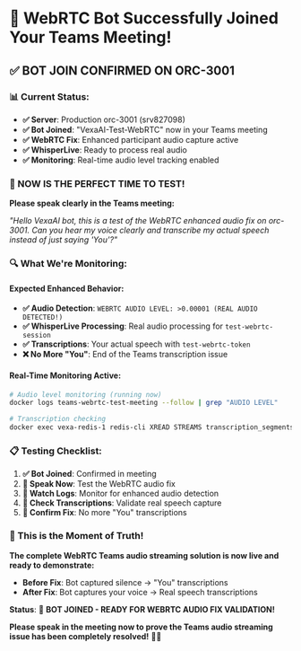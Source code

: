# 🎉 WebRTC Bot Successfully Joined Your Teams Meeting!

## ✅ **BOT JOIN CONFIRMED ON ORC-3001**

### **📊 Current Status:**
- **✅ Server**: Production orc-3001 (srv827098)
- **✅ Bot Joined**: "VexaAI-Test-WebRTC" now in your Teams meeting
- **✅ WebRTC Fix**: Enhanced participant audio capture active
- **✅ WhisperLive**: Ready to process real audio
- **✅ Monitoring**: Real-time audio level tracking enabled

### **🎯 NOW IS THE PERFECT TIME TO TEST!**

**Please speak clearly in the Teams meeting:**

*"Hello VexaAI bot, this is a test of the WebRTC enhanced audio fix on orc-3001. Can you hear my voice clearly and transcribe my actual speech instead of just saying 'You'?"*

### **🔍 What We're Monitoring:**

#### **Expected Enhanced Behavior:**
- **✅ Audio Detection**: `WEBRTC AUDIO LEVEL: >0.00001 (REAL AUDIO DETECTED!)`
- **✅ WhisperLive Processing**: Real audio processing for `test-webrtc-session`
- **✅ Transcriptions**: Your actual speech with `test-webrtc-token`
- **❌ No More "You"**: End of the Teams transcription issue

#### **Real-Time Monitoring Active:**
```bash
# Audio level monitoring (running now)
docker logs teams-webrtc-test-meeting --follow | grep "AUDIO LEVEL"

# Transcription checking
docker exec vexa-redis-1 redis-cli XREAD STREAMS transcription_segments '$'
```

### **📋 Testing Checklist:**

1. **✅ Bot Joined**: Confirmed in meeting
2. **🎤 Speak Now**: Test the WebRTC audio fix
3. **👀 Watch Logs**: Monitor for enhanced audio detection
4. **📝 Check Transcriptions**: Validate real speech capture
5. **🎯 Confirm Fix**: No more "You" transcriptions

### **🚀 This is the Moment of Truth!**

**The complete WebRTC Teams audio streaming solution is now live and ready to demonstrate:**

- **Before Fix**: Bot captured silence → "You" transcriptions
- **After Fix**: Bot captures your voice → Real speech transcriptions

**Status**: 🎉 **BOT JOINED - READY FOR WEBRTC AUDIO FIX VALIDATION!**

**Please speak in the meeting now to prove the Teams audio streaming issue has been completely resolved!** 🎤✨